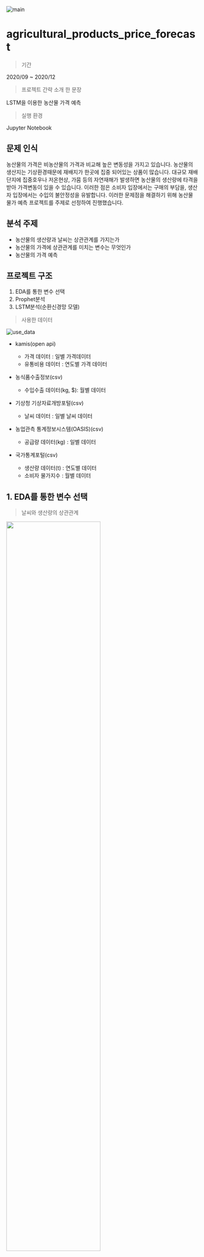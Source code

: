 
![main](/image/main.PNG)
# agricultural_products_price_forecast

> 기간

2020/09 ~ 2020/12

> 프로젝트 간략 소개 한 문장

LSTM을 이용한 농산물 가격 예측

> 실행 환경

Jupyter Notebook

## 문제 인식
농산물의 가격은 비농산물의 가격과 비교해 높은 변동성을 가지고 있습니다. 
농산물의 생산지는 기상환경때문에 재배지가 한곳에 집중 되어있는 상품이 많습니다. 
대규모 재배단지에 집중호우나 저온현상, 가뭄 등의 자연재해가 발생하면 농산물의 생산량에 타격을 받아 가격변동이 있을 수 있습니다.
이러한 점은 소비자 입장에서는 구매의 부담을, 생산자 입장에서는 수입의 불안정성을 유발합니다.
이러한 문제점을 해결하기 위해 농산물 물가 예측 프로젝트를 주제로 선정하여 진행했습니다.
## 분석 주제
- 농산물의 생산량과 날씨는 상관관계를 가지는가
- 농산물의 가격에 상관관계를 미치는 변수는 무엇인가
- 농산물의 가격 예측

## 프로젝트 구조
1. EDA를 통한 변수 선택
2. Prophet분석
3. LSTM분석(순환신경망 모델)

> 사용한 데이터

![use_data](/image/use_data.PNG)

- kamis(open api)
  - 가격 데이터 : 일별 가격데이터
  - 유통비용 데이터 : 연도별 가격 데이터

- 농식품수출정보(csv)
  - 수입수출 데이터(kg, $): 월별 데이터

- 기상청 기상자료개방포털(csv)
  - 날씨 데이터 : 일별 날씨 데이터

- 농업관측 통계정보시스템(OASIS)(csv)
  - 공급량 데이터(kg) : 일별 데이터

- 국가통계포털(csv)
  - 생산량 데이터(t) : 연도별 데이터
  - 소비자 물가지수 : 월별 데이터

## 1. EDA를 통한 변수 선택

> 날씨와 생산량의 상관관계
<img src="https://github.com/sesame86/agricultural_products_price_forecast/blob/main/image/output_temp.PNG?raw=true" width="70%"/>

> 사과 🍎

![apple_cor_plot](/image/apple_cor_plot.PNG)


> 양파 🧅

![onion_cor_plot](/image/onion_cor_plot.PNG)


> 대파 🥬

![greenonion_cor_plot](/image/greenonion_cor_plot.PNG)

## 이용할 변수

> 사과 🍎

- 최저기온
- 평균기온
- 최고기온
- 유통비용
- 생산량

> 양파 🧅

- 유통비용
- 수입(중량)
- 수입(금액)
- 생산량

> 대파 🥬

- 평균기온
- 최저기온
- 최고기온
- 생산량

##2. Prophet분석

> 사과 🍎

> 양파 🧅

> 대파 🥬

##3. LSTM분석

> 사과 🍎

![apple_lstm](/image/apple_lstm.PNG)
<img src="https://github.com/sesame86/agricultural_products_price_forecast/blob/main/image/apple_score.png?raw=true" width="30%"/>

시각화해서 확인해보면 예측이 뒷부분으로 갈수록 어긋나는 부분이 있지만 나머지 부분에서는 가격의 트렌드를 따라가는 것을 확인할 수 있습니다.

> 양파 🧅

![onion_lstm](/image/onion_lstm.PNG)
<img src="https://github.com/sesame86/agricultural_products_price_forecast/blob/main/image/onion_score.png?raw=true" width="30%"/>

시각화해서 확인해보면 예측이 뒷부분으로 갈수록 어긋나는 부분이 있지만 나머지 부분에서는 가격의 트렌드를 따라가는 것을 확인할 수 있습니다.

> 대파 🥬

![greenonion_lstm](/image/greenonion_lstm.PNG)
![greenonion_score](/image/greenonion_score.png)

## 핵심 기능
- 농산물은 통제 불가능한 기상 여건에 따라 생산량의 편차가 큰 수준이기 때문에 날씨와 생산량의 상관관계를 통해 농산물에 중요한 날씨 변수가 무엇인지 확인할 수 있습니다.

- 생산량, 공급량, 수출수입, 소비자 물가, 유통비용 데이터들과 가격의 상관관계를 통해 농산물 가격에 영향을 미치는 변수를 선택할 수 있습니다.
